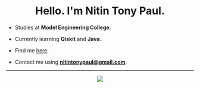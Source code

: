 <h1 align="center">Hello. I'm Nitin Tony Paul.</h1>

- Studies at **Model Engineering College.**

- Currently learning **Qiskit** and **Java.**

- Find me [here](https://nitintonypaul.github.io/portfolio/).

- Contact me using **nitintonypaul@gmail.com**.

---

<p align="center">
  <a>
    <img src="https://skillicons.dev/icons?i=python,c,cpp,css,js,dart,bash,tailwind,tensorflow,alpinejs,blender" />
  </a>
</p>
